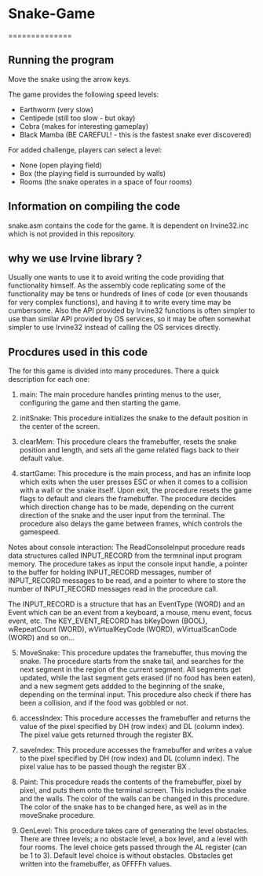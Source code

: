 # Snake-Game
==============

Running the program
-------------------
Move the snake using the arrow keys.

The game provides the following speed levels:

* Earthworm (very slow)
* Centipede (still too slow - but okay)
* Cobra (makes for interesting gameplay)
* Black Mamba (BE CAREFUL! - this is the fastest snake ever discovered)

For added challenge, players can select a level:

* None (open playing field)
* Box (the playing field is surrounded by walls)
* Rooms (the snake operates in a space of four rooms)


Information on compiling the code
---------------------------------

snake.asm contains the code for the game. It is dependent on Irvine32.inc which is not provided in this repository.

why we use Irvine library ?
---------------------------
Usually one wants to use it to avoid writing the code providing that functionality himself. As the assembly code replicating some of the functionality may be tens or hundreds of lines of code (or even thousands for very complex functions), and having it to write every time may be cumbersome.
Also the API provided by Irvine32 functions is often simpler to use than similar API provided by OS services, so it may be often somewhat simpler to use Irvine32 instead of calling the OS services directly.

Procdures used in this code
---------------------------

The for this game is divided into many procedures. There a quick description for each one:

1) main: The main procedure handles printing menus to the user, configuring the game
 and then starting the game.
 
2) initSnake: This procedure initializes the snake to the default position
in the center of the screen.

3) clearMem: This procedure clears the framebuffer, resets the snake position and length,
and sets all the game related flags back to their default value.

4) startGame: This procedure is the main process, and has an infinite loop which exits
when the user presses ESC or when it comes to a collision with a wall or the
snake itself. Upon exit, the procedure resets the game flags to default and
clears the framebuffer.
The procedure decides which direction change has to be made, depending on the
current direction of the snake and the user input from the terminal. The
procedure also delays the game between frames, which controls the gamespeed.

Notes about console interaction:
The ReadConsoleInput procedure reads data structures called INPUT_RECORD from
the termninal input program memory. The procedure takes as input the console
input handle, a pointer to the buffer for holding INPUT_RECORD messages,
number of INPUT_RECORD messages to be read, and a pointer to where to store
the number of INPUT_RECORD messages read in the procedure call.

The INPUT_RECORD is a structure that has an EventType (WORD) and an Event
which can be an event from a keyboard, a mouse, menu event, focus event, etc.
The KEY_EVENT_RECORD has bKeyDown (BOOL), wRepeatCount (WORD),
wVirtualKeyCode (WORD), wVirtualScanCode (WORD) and so on...

5) MoveSnake: This procedure updates the framebuffer, thus moving the snake. The procedure
starts from the snake tail, and searches for the next segment in the
region of the current segment. All segments get updated, while the last
segment gets erased (if no food has been eaten), and a new segment gets
addded to the beginning of the snake, depending on the terminal input.
This procedure also check if there has been a collision, and if the food was
gobbled or not.

6) accessIndex: This procedure accesses the framebuffer and returns the value of the pixel
specified by DH (row index) and DL (column index). The pixel value gets
returned through the register BX.

7) saveIndex: This procedure accesses the framebuffer and writes a value to the pixel
specified by DH (row index) and DL (column index). The pixel value has to be
passed though the register BX .

8) Paint: This procedure reads the contents of the framebuffer, pixel by pixel, and
puts them onto the terminal screen. This includes the snake and the walls.
The color of the walls can be changed in this procedure. The color of the
snake has to be changed here, as well as in the moveSnake procedure.

9) GenLevel: This procedure takes care of generating the level obstacles. There are three
levels; a no obstacle level, a box level, and a level with four rooms. The
level choice gets passed through the AL register (can be 1 to 3). Default
level choice is without obstacles.
Obstacles get written into the framebuffer, as 0FFFFh values.
